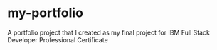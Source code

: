 # my-portfolio
A portfolio project that I created as my final project for IBM Full Stack Developer Professional Certificate

